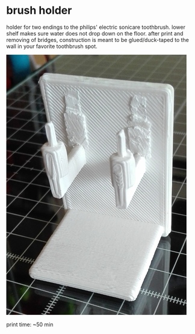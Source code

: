 brush holder
===

holder for two endings to the philips' electric sonicare toothbrush. lower shelf makes sure
water does not drop down on the floor. after print and removing of bridges, construction
is meant to be glued/duck-taped to the wall in your favorite toothbrush spot.

![brush holder](detail/printout.jpg)

print time: ~50 min

